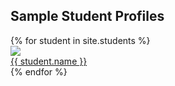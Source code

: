 <section>
  <h2>Sample Student Profiles</h2>
  <div id="students-container">
    {% for student in site.students %}
      <a href="{{ student.url }}" class="student-tombstone">
        <div class="student-image">
          <img src="{{ student.url }}/300h.jpg" class="bottom">
          <!-- <img src="{{ student.url }}/300h_b.jpg" class="top"> -->
        </div>
        <div class="student-tag">{{ student.name }}</div>
      </a>
    {% endfor %}
  </div>
</section>
